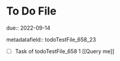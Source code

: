 # To Do File

due:: 2022-09-14

metadatafield:: todoTestFile_658_23

- [ ] Task of todoTestFile_658 1 [[Query me]]
